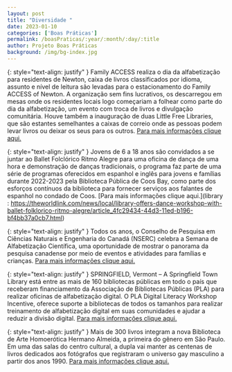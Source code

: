 ```yaml
---
layout: post
title: "Diversidade "
date: 2023-01-10
categories: ['Boas Práticas']
permalink: /boasPraticas/:year/:month/:day/:title
author: Projeto Boas Práticas
background: /img/bg-index.jpg
---
```

{: style="text-align: justify" }
Family ACCESS realiza o dia da alfabetização para residentes de Newton,  caixa de livros classificados por idioma, assunto e nível de leitura são levadas para o estacionamento do Family ACCESS of Newton. A organização sem fins lucrativos, os descarregou em mesas onde os residentes locais logo  começariam a folhear como parte do dia da alfabetização, um evento com troca de livros e divulgação comunitária. Houve também a inauguração de duas Little Free Libraries, que são estantes semelhantes a caixas de correio onde as pessoas podem levar livros ou deixar os seus para os outros.
[Para mais informações clique aqui.](https://www.bostonglobe.com/2022/10/03/metro/family-access-holds-literacy-day-newton-residents/)

{: style="text-align: justify" }
Jovens de 6 a 18 anos são convidados a se juntar ao Ballet Folclórico Ritmo Alegre para uma oficina de dança de uma hora e demonstração de danças tradicionais, o programa faz parte de uma série de programas oferecidos em espanhol e inglês para jovens e famílias durante 2022-2023 pela Biblioteca Pública de Coos Bay, como parte dos esforços contínuos da biblioteca para fornecer serviços aos falantes de espanhol no condado de Coos.
[Para mais informações clique aqui.](library : https://theworldlink.com/news/local/library-offers-dance-workshop-with-ballet-folklorico-ritmo-alegre/article_4fc29434-44d3-11ed-b196-bf4bb37a0cb7.html)

{: style="text-align: justify" }
Todos os anos, o Conselho de Pesquisa em Ciências Naturais e Engenharia do Canadá (NSERC) celebra a Semana de Alfabetização Científica, uma oportunidade de mostrar o panorama da pesquisa canadense por meio de eventos e atividades para famílias e crianças.
[Para mais informações clique aqui.](https://www.queensu.ca/gazette/stories/science-literacy-week)

{: style="text-align: justify" }
SPRINGFIELD, Vermont – A Springfield Town Library está entre as mais de 160 bibliotecas públicas em todo o país que receberam financiamento da Associação de Bibliotecas Públicas (PLA) para realizar oficinas de alfabetização digital. O PLA Digital Literacy Workshop Incentive, oferece suporte a bibliotecas de todos os tamanhos para realizar treinamento de alfabetização digital em suas comunidades e ajudar a reduzir a divisão digital. 
[Para mais informações clique aqui.](https://www.eagletimes.com/digital-literacy-workshops/article_fbf8d3e7-23dd-5cbe-9211-b79807e3c010.html)

{: style="text-align: justify" }
Mais de 300 livros integram a nova Biblioteca de Arte Homoerótica Hermano Almeida, a primeira do gênero em São Paulo. Em uma das salas do centro cultural, a dupla vai manter as centenas de livros dedicados aos fotógrafos que registraram o universo gay masculino a partir dos anos 1990.
[Para mais informações clique aqui.](https://vejasp.abril.com.br/coluna/terraco-paulistano/primeira-biblioteca-gay-de-sao-paulo-abre-as-portas-no-centro/)
